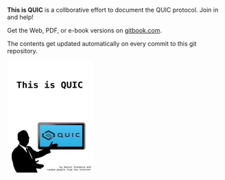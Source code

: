 **This is QUIC** is a collborative effort to document the QUIC protocol. Join
in and help!

Get the Web, PDF, or e-book versions on
[gitbook.com](https://www.gitbook.com/book/bagder/this-is-quic/details).

The contents get updated automatically on every commit to this git repository.

![this is quic](cover_small.jpg)
